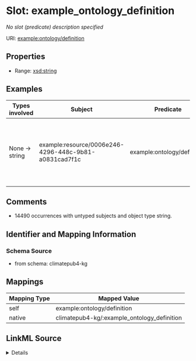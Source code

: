 

# Slot: example_ontology_definition


_No slot (predicate) description specified_





URI: [example:ontology/definition](http://example.org/ontology/definition)



<!-- no inheritance hierarchy -->








## Properties

* Range: [xsd:string](xsd:string)






## Examples

| Types involved | Subject | Predicate | Object |
| --- | --- | --- | --- |
| None → string | example:resource/0006e246-4296-448c-9b81-a0831cad7f1c | example:ontology/definition | An arm of the Atlantic Ocean between Greenland and Labrador, Canada. |


## Comments

* 14490 occurrences with untyped subjects and object type string.

## Identifier and Mapping Information







### Schema Source


* from schema: climatepub4-kg




## Mappings

| Mapping Type | Mapped Value |
| ---  | ---  |
| self | example:ontology/definition |
| native | climatepub4-kg/:example_ontology_definition |




## LinkML Source

<details>
```yaml
name: example_ontology_definition
description: No slot (predicate) description specified
comments:
- 14490 occurrences with untyped subjects and object type string.
examples:
- description: None → string
  object:
    example_object: An arm of the Atlantic Ocean between Greenland and Labrador, Canada.
    example_object_type: string
    example_predicate: example:ontology/definition
    example_subject: example:resource/0006e246-4296-448c-9b81-a0831cad7f1c
    example_subject_type: None
from_schema: climatepub4-kg
rank: 1000
slot_uri: example:ontology/definition
alias: example_ontology_definition
range: string

```
</details>